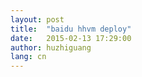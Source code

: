 ```yaml
---
layout: post
title:  "baidu hhvm deploy"
date:   2015-02-13 17:29:00
author: huzhiguang
lang: cn
---
```

